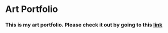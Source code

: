 # Art Portfolio

### This is my art portfolio. Please check it out by going to this [link](https://sashanksilwal.github.io/portfolio/index.html)
